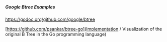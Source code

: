 
##### Google Btree Examples

https://godoc.org/github.com/google/btree

[https://github.com/psankar/btree-go](Implementation / Visualization of the original B Tree in the Go programming language)
